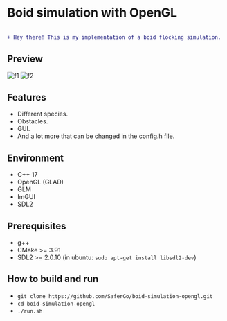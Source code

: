 # Boid simulation with OpenGL

```diff

+ Hey there! This is my implementation of a boid flocking simulation.

```

## Preview

![f1](https://user-images.githubusercontent.com/19228971/170986448-2ca69ddb-0748-464d-91b2-fab49c7f4dec.gif) ![f2](https://user-images.githubusercontent.com/19228971/170987377-88e5bb08-4b30-48d8-8bdd-a8e17160d895.gif)

## Features
- Different species.
- Obstacles.
- GUI.
- And a lot more that can be changed in the config.h file.

## Environment
  - C++ 17
  - OpenGL (GLAD)
  - GLM
  - ImGUI
  - SDL2

## Prerequisites
- g++
- CMake >= 3.91
- SDL2 >= 2.0.10 (in ubuntu: `sudo apt-get install libsdl2-dev`)

## How to build and run

- `git clone https://github.com/SaferGo/boid-simulation-opengl.git`
- `cd boid-simulation-opengl`
- `./run.sh`
